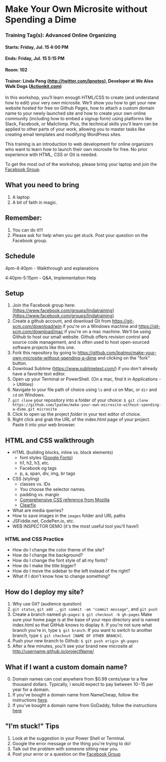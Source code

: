 # Make Your Own Microsite without Spending a Dime

### Training Tag(s): Advanced Online Organizing
#### Starts: Friday, Jul. 15 4:00 PM
#### Ends: Friday, Jul. 15 5:15 PM
#### Room: 102
#### Trainer: Linda Peng (http://twitter.com/lpnotes), Developer at We Also Walk Dogs ([Actionkit.com](http://actionkit.com))

In this workshop, you’ll learn enough HTML/CSS to create (and understand how to edit) your very own microsite. We’ll show you how to get your new website hosted for free on Github Pages, how to attach a custom domain name to your newly launched site and how to create your own online community (including how to embed a signup form) using platforms like Slack, Facebook, or Mailchimp. Plus, the technical skills you’ll learn can be applied to other parts of your work, allowing you to master tasks like creating email templates and modifying WordPress sites.

This training is an introduction to web development for online organizers who want to learn how to launch their own microsite for free. No prior experience with HTML, CSS or Git is needed.

To get the most out of the workshop, please bring your laptop and join the [Facebook Group](https://www.facebook.com/groups/lindatraining).

## What you need to bring
1. A laptop
2. A bit of faith in magic.

## Remember:
1. You can do it!!!
2. Please ask for help when you get stuck. Post your question on the Facebook group.

## Schedule
4pm-4:40pm - Walkthrough and explanations

4:40pm-5:15pm - Q&A, Implementation Help


## Setup
1. Join the Facebook group here: [https://www.facebook.com/groups/lindatraining](https://www.facebook.com/groups/lindatraining)
2. Create a github account, and download Git from https://git-scm.com/download/win if you're on a Windows machine and https://git-scm.com/download/mac if you're on a mac machine. We'll be using Github to host our small website. Github offers revision control and source code management, and is often used to host open-sourced software projects like this one.
3. Fork this repository by going to https://github.com/lpatmo/make-your-own-microsite-without-spending-a-dime and clicking on the "fork" button.
4. Download Sublime (https://www.sublimetext.com/) if you don't already have a favorite text editor.
5. Open up your Terminal or PowerShell. (On a mac, find it in Applications -> Utilities)
6. Navigate to your file path of choice using `ls` and `cd` on Mac, or `dir` and `cd` on Windows.
7. `git clone` your repository into a folder of your choice: 
```$ git clone https://github.com/lpatmo/make-your-own-microsite-without-spending-a-dime.git microsite```
8. Click to open up the project *folder* in your text editor of choice.
9. Right click and grab the URL of the index.html page of your project. Paste it into your web browser.

## HTML and CSS walkthrough
- HTML (building blocks, inline vs. block elements)
	- font styles ([Google Fonts](https://fonts.google.com/))
	- h1, h2, h3, etc.
	- Facebook og tags
	- p, a, span, div, img, br tags
- CSS (styling)
	- classes vs. IDs
	- You choose the selector names.
	- padding vs. margin
	- [Comprehensive CSS reference from Mozilla](https://developer.mozilla.org/en-US/docs/Web/CSS/Reference)
	- [Clearfix](http://stackoverflow.com/questions/8554043/what-is-clearfix)
- What are media queries?
- How to save images in the `images` folder and URL paths
- JSFiddle.net, CodePen.io, etc.
- WEB INSPECTOR DEMO (it's the most useful tool you'll have!)

### HTML and CSS Practice
- How do I change the color theme of the site?
- How do I change the background?
- How do I change the font style of all my fonts?
- How do I make the title bigger?
- How do I move the sidebar to the left instead of the right?
- What if I don't know how to change something?


## How do I deploy my site?
1. Why use Git? (audience question)
2. `git status`, `git add .`, `git commit -am "commit message"`, and `git push`
3. Create a branch named `gh-pages`: ```$ git checkout -b gh-pages```
Make sure your home page is at the base of your repo directory and is named index.html so that GitHub knows to display it. If you're not sure what branch you're in, type `$ git branch`. If you want to switch to another branch, type `$ git checkout [NAME OF OTHER BRANCH]`.
4. Push your new branch to Github: ```$ git push origin gh-pages```
5. After a few minutes, you'll see your brand new microsite at http://username.github.io/projectName/ 

## What if I want a custom domain name?
0. Domain names can cost anywhere from $0.99 cents/year to a few thousand dollars. Typically, I would expect to pay between $10-$15 per year for a domain.
1. If you've bought a domain name from NameCheap, follow the instructions [here](https://www.namecheap.com/support/knowledgebase/article.aspx/9645/2208/how-do-i-link-my-domain-to-github-pages).
2. If you've bought a domain name from GoDaddy, follow the instructions [here](http://mycyberuniverse.com/web/configuring-a-godaddy-domain-name-with-github-pages.html)


## "I'm stuck!" Tips
1. Look at the suggestion in your Power Shell or Terminal.
2. Google the error message or the thing you're trying to do!
3. Talk out the problem with someone sitting near you.
4. Post your error or a question on the [Facebook Group](https://www.facebook.com/groups/lindatraining)

